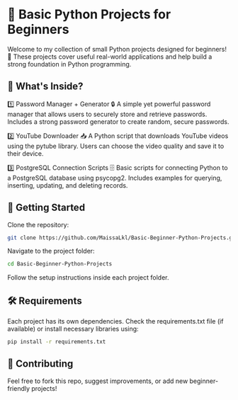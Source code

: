 # 🐍 Basic Python Projects for Beginners
Welcome to my collection of small Python projects designed for beginners! 🚀 These projects cover useful real-world applications and help build a strong foundation in Python programming.

## 📌 What's Inside?
1️⃣ Password Manager + Generator
🔒 A simple yet powerful password manager that allows users to securely store and retrieve passwords. Includes a strong password generator to create random, secure passwords.

2️⃣ YouTube Downloader
📥 A Python script that downloads YouTube videos using the pytube library. Users can choose the video quality and save it to their device.

3️⃣ PostgreSQL Connection Scripts
🗄️ Basic scripts for connecting Python to a PostgreSQL database using psycopg2. Includes examples for querying, inserting, updating, and deleting records.

## 🚀 Getting Started
Clone the repository:
```bash
git clone https://github.com/MaissaLkl/Basic-Beginner-Python-Projects.git 
```

Navigate to the project folder:
```bash
cd Basic-Beginner-Python-Projects
```

Follow the setup instructions inside each project folder.

## 🛠 Requirements
Each project has its own dependencies. Check the requirements.txt file (if available) or install necessary libraries using:

```bash
pip install -r requirements.txt
```

## 🤝 Contributing
Feel free to fork this repo, suggest improvements, or add new beginner-friendly projects!


